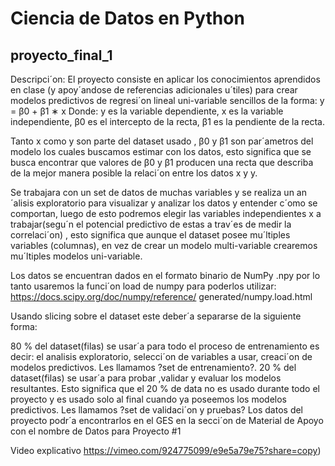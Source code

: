 # Ciencia de Datos en Python
## proyecto_final_1

Descripci´on: El proyecto consiste en aplicar los conocimientos aprendidos en clase (y apoy´andose
de referencias adicionales u´tiles) para crear modelos predictivos de regresi´on lineal uni-variable
sencillos de la forma:
                                    y = β0 + β1 ∗ x
Donde:
y es la variable dependiente,
x es la variable independiente,
β0 es el intercepto de la recta,
β1 es la pendiente de la recta.

Tanto x como y son parte del dataset usado , β0 y β1 son par´ametros del modelo los cuales buscamos estimar con los datos, esto significa que se busca encontrar que valores de β0 y β1 producen
una recta que describa de la mejor manera posible la relaci´on entre los datos x y y.

Se trabajara con un set de datos de muchas variables y se realiza un an´alisis exploratorio para
visualizar y analizar los datos y entender c´omo se comportan, luego de esto podremos elegir las
variables independientes x a trabajar(segu´n el potencial predictivo de estas a trav´es de medir la
correlaci´on) , esto significa que aunque el dataset posee mu´ltiples variables (columnas), en vez de
crear un modelo multi-variable crearemos mu´ltiples modelos uni-variable.

Los datos se encuentran dados en el formato binario de NumPy .npy por lo tanto usaremos la
funci´on load de numpy para poderlos utilizar: https://docs.scipy.org/doc/numpy/reference/
generated/numpy.load.html

Usando slicing sobre el dataset este deber´a separarse de la siguiente forma:

80 % del dataset(filas) se usar´a para todo el proceso de entrenamiento es decir: el analisis
exploratorio, selecci´on de variables a usar, creaci´on de modelos predictivos. Les llamamos
?set de entrenamiento?.
20 % del dataset(filas) se usar´a para probar ,validar y evaluar los modelos resultantes. Esto
significa que el 20 % de data no es usado durante todo el proyecto y es usado solo al final
cuando ya poseemos los modelos predictivos. Les llamamos ?set de validaci´on y pruebas?
Los datos del proyecto podr´a encontrarlos en el GES en la secci´on de Material de Apoyo con el
nombre de Datos para Proyecto #1

Video explicativo
https://vimeo.com/924775099/e9e5a79e75?share=copy)
